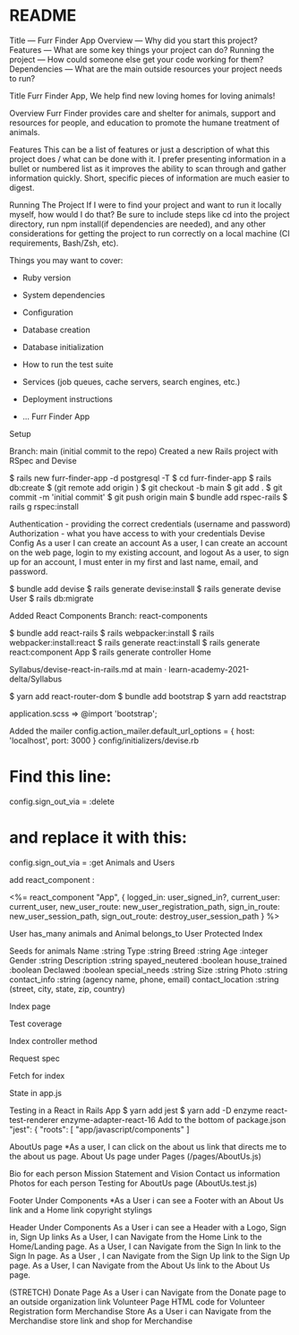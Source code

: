 # README

Title — Furr Finder App
Overview — Why did you start this project?
Features — What are some key things your project can do?
Running the project — How could someone else get your code working for them?
Dependencies — What are the main outside resources your project needs to run?

Title
Furr Finder App, We help find new loving homes for loving animals!

Overview
Furr Finder provides care and shelter for animals, support and resources for people, and education to promote the humane treatment of animals.

Features
This can be a list of features or just a description of what this project does / what can be done with it. I prefer presenting information in a bullet or numbered list as it improves the ability to scan through and gather information quickly. Short, specific pieces of information are much easier to digest.

Running The Project
If I were to find your project and want to run it locally myself, how would I do that? Be sure to include steps like cd into the project directory, run npm install(if dependencies are needed), and any other considerations for getting the project to run correctly on a local machine (CI requirements, Bash/Zsh, etc).

Things you may want to cover:

- Ruby version

- System dependencies

- Configuration

- Database creation

- Database initialization

- How to run the test suite

- Services (job queues, cache servers, search engines, etc.)

- Deployment instructions

- ...
  Furr Finder App

Setup

Branch: main (initial commit to the repo)
Created a new Rails project with RSpec and Devise

$ rails new furr-finder-app -d postgresql -T
$ cd furr-finder-app
$ rails db:create
$ (git remote add origin <copy and paste repo>)
$ git checkout -b main
$ git add .
$ git commit -m 'initial commit'
$ git push origin main
$ bundle add rspec-rails
$ rails g rspec:install

Authentication - providing the correct credentials (username and password)
Authorization - what you have access to with your credentials
Devise Config
As a user I can create an account
As a user, I can create an account on the web page, login to my existing account, and logout
As a user, to sign up for an account, I must enter in my first and last name, email, and password.

$ bundle add devise
$ rails generate devise:install
$ rails generate devise User
$ rails db:migrate

Added React Components
Branch: react-components

$ bundle add react-rails
$ rails webpacker:install
$ rails webpacker:install:react
$ rails generate react:install
$ rails generate react:component App
$ rails generate controller Home

Syllabus/devise-react-in-rails.md at main · learn-academy-2021-delta/Syllabus

$ yarn add react-router-dom
$ bundle add bootstrap
$ yarn add reactstrap

application.scss => @import 'bootstrap';

Added the mailer
config.action_mailer.default_url_options = { host: 'localhost', port: 3000 }
config/initializers/devise.rb

# Find this line:

config.sign_out_via = :delete

# and replace it with this:

config.sign_out_via = :get
Animals and Users

add react_component :

<%= react_component "App", {
logged_in: user_signed_in?,
current_user: current_user,
new_user_route: new_user_registration_path,
sign_in_route: new_user_session_path,
sign_out_route: destroy_user_session_path
} %>

User has_many animals and Animal belongs_to User
Protected Index

Seeds for animals
Name :string
Type :string
Breed :string
Age :integer
Gender :string
Description :string
spayed_neutered :boolean
house_trained :boolean
Declawed :boolean
special_needs :string
Size :string
Photo :string
contact_info :string (agency name, phone, email)
contact_location :string (street, city, state, zip, country)

Index page

Test coverage

Index controller method

Request spec

Fetch for index

State in app.js

Testing in a React in Rails App
$ yarn add jest
$ yarn add -D enzyme react-test-renderer enzyme-adapter-react-16 Add to the bottom of package.json
"jest": {
"roots": [
"app/javascript/components"
]

AboutUs page
\*As a user, I can click on the about us link that directs me to the about us page.
About Us page under Pages (/pages/AboutUs.js)

Bio for each person
Mission Statement and Vision
Contact us information
Photos for each person
Testing for AboutUs page (AboutUs.test.js)

Footer Under Components
\*As a User i can see a Footer with an About Us link and a Home link
copyright
stylings

Header
Under Components
As a User i can see a Header with a Logo, Sign in, Sign Up links
As a User, I can Navigate from the Home Link to the Home/Landing page.
As a User, I can Navigate from the Sign In link to the Sign In page.
As a User , I can Navigate from the Sign Up link to the Sign Up page.
As a User, I can Navigate from the About Us link to the About Us page.

(STRETCH)
Donate Page
As a User i can Navigate from the Donate page to an outside organization link
Volunteer Page
HTML code for Volunteer Registration form
Merchandise Store
As a User i can Navigate from the Merchandise store link and shop for Merchandise

